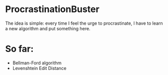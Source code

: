 # ProcrastinationBuster
The idea is simple: every time I feel the urge to procrastinate, I have to learn a new algorithm and put something here.

# So far:
* Bellman-Ford algorithm
* Levenshtein Edit Distance
